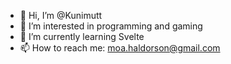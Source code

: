 - 👋 Hi, I’m @Kunimutt
- 👀 I’m interested in programming and gaming
- 🌱 I’m currently learning Svelte
- 📫 How to reach me: moa.haldorson@gmail.com

<!---
Kunimutt/Kunimutt is a ✨ special ✨ repository because its `README.md` (this file) appears on your GitHub profile.
You can click the Preview link to take a look at your changes.
--->
